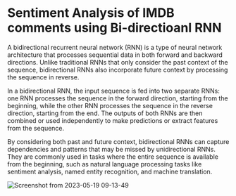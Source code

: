 # Sentiment Analysis of IMDB comments using Bi-directioanl RNN

A bidirectional recurrent neural network (RNN) is a type of neural network architecture that processes sequential data in both forward and backward directions. Unlike traditional RNNs that only consider the past context of the sequence, bidirectional RNNs also incorporate future context by processing the sequence in reverse.

In a bidirectional RNN, the input sequence is fed into two separate RNNs: one RNN processes the sequence in the forward direction, starting from the beginning, while the other RNN processes the sequence in the reverse direction, starting from the end. The outputs of both RNNs are then combined or used independently to make predictions or extract features from the sequence.

By considering both past and future context, bidirectional RNNs can capture dependencies and patterns that may be missed by unidirectional RNNs. They are commonly used in tasks where the entire sequence is available from the beginning, such as natural language processing tasks like sentiment analysis, named entity recognition, and machine translation.

![Screenshot from 2023-05-19 09-13-49](https://github.com/sankalpvarshney/biRNN-Sentiment-Analysis/assets/41926323/93a50eaf-cf0c-4db9-ae16-958df4211577)
